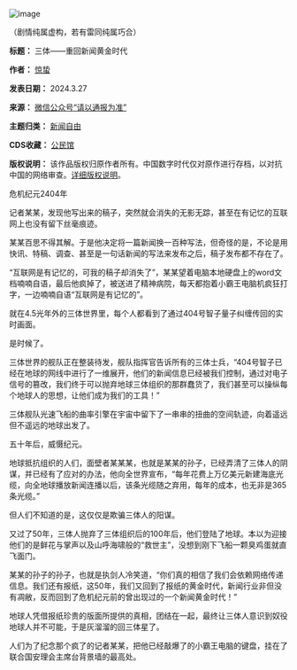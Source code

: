 ![image](https://keep.cdt.media/assets/images/f/b/fbe88d3f/6862b51f.png)


（剧情纯属虚构，若有雷同纯属巧合）




**标题：** 三体——重回新闻黄金时代  

**作者：** [惊蛰](https://chinadigitaltimes.net/space/请以通报为准)  

**发表日期：** 2024.3.27  

**来源：** [微信公众号“请以通报为准”](https://mp.weixin.qq.com/s/MiQQl5fKUZg0xTYOSaUrvw)  

**主题归类：** [新闻自由](https://chinadigitaltimes.net/space/新闻自由)  

**CDS收藏：** [公民馆](https://chinadigitaltimes.net/space/%E5%85%AC%E6%B0%91%E9%A6%86)  

**版权说明：** 该作品版权归原作者所有。中国数字时代仅对原作进行存档，以对抗中国的网络审查。[详细版权说明](https://chinadigitaltimes.net/chinese/copyright)。


危机纪元2404年


记者某某，发现他写出来的稿子，突然就会消失的无影无踪，甚至在有记忆的互联网上也没有留下丝毫痕迹。


某某百思不得其解。于是他决定将一篇新闻换一百种写法，但奇怪的是，不论是用快讯、特稿、调查、甚至是一句话新闻的写法来发布之后，稿子发布都不存在了。


“互联网是有记忆的，可我的稿子却消失了”，某某望着电脑本地硬盘上的word文档喃喃自语，最后他疯掉了，被送进了精神病院，每天都抱着小霸王电脑机疯狂打字，一边喃喃自语“互联网是有记忆的”。


就在4.5光年外的三体世界里，每个人都看到了通过404号智子量子纠缠传回的实时画面。


是时候了。


三体世界的舰队正在整装待发，舰队指挥官告诉所有的三体士兵，“404号智子已经在地球的网线中进行了一维展开，他们的新闻信息已经被我们控制，通过对电子信号的篡改，我们终于可以抛弃地球三体组织的那群蠢货了，我们甚至可以操纵每个地球人的思想，让他们成为我们的工具！”


三体舰队光速飞船的曲率引擎在宇宙中留下了一串串的扭曲的空间轨迹，向着遥远但不遥远的地球出发了。


五十年后，威慑纪元。


地球抵抗组织的人们，面壁者某某某，也就是某某的孙子，已经弄清了三体人的阴谋，并已经有了应对的办法，他向全世界宣布，“每年花费上万亿美元新建海底光缆，向全地球播放新闻连播以后，该条光缆随之弃用，每年的成本，也无非是365条光缆。”


但人们不知道的是，这仅仅是欺骗三体人的阳谋。


又过了50年，三体人抛弃了三体组织后的100年后，他们登陆了地球。本以为迎接他们的是鲜花与掌声以及山呼海啸般的“救世主”，没想到刚下飞船一颗臭鸡蛋就直飞面门。


某某的孙子的孙子，也就是执剑人冷笑道，“你们真的相信了我们会依赖网络传递信息。我们还有报纸，这50年，我们又回到了报纸的黄金时代，新闻行业非但没有凋敝，反而回到了危机纪元前的曾出现过的一个新闻黄金时代！”


地球人凭借报纸珍贵的版面所提供的真相，团结在一起，最终让三体人意识到奴役地球人并不可能，于是灰溜溜的回三体星了。


人们为了纪念那个疯了的记者某某，把他已经敲爆了的小霸王电脑的键盘，挂在了联合国安理会主席台背景墙的最高处。

